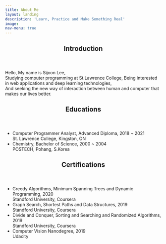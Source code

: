 ```yaml
---
title: About Me
layout: landing
description: 'Learn, Practice and Make Something Real'
image: 
nav-menu: true
---
```


<!-- Main -->
<div id="main">

<!-- One -->
<section id="one">
	<div class="inner">
		<header class="major">
			<h2>Introduction</h2>
		</header>
		<p>Hello, My name is Sijoon Lee,<br>
		Studying computer programming at St.Lawrence College,
		Being interested in web applications and deep learning technologies,<br>
		And seeking the new way of interaction between human and computer that makes our lives better.<br>
		</p>
	</div>
</section>
<section id="two">
	<div class="inner">
		<header class="major">
			<h2>Educations</h2>
		</header>
		<ul>
			<li>Computer Programmer Analyst, Advanced Diploma, 2018 ~ 2021<br>St. Lawrence College, Kingston, ON</li>
			<li>Chemistry, Bachelor of Science, 2000 ~ 2004<br>POSTECH, Pohang, S.Korea</li>                                                                                  
		</ul>
	</div>
</section>

<section id="three">
	<div class="inner">
		<header class="major">
			<h2>Certifications</h2>
		</header>
		<ul>
			<li>Greedy Algorithms, Minimum Spanning Trees and Dynamic Programming, 2020<br>Standford University, Coursera</li>
			<li>Graph Search, Shortest Paths and Data Structures, 2019<br>Standford University, Coursera</li>
			<li>Divide and Conquer, Sorting and Searching and Randomized Algorithms, 2019<br>Standford University, Coursera</li>
			<li>Computer Vision Nanodegree, 2019<br>Udacity</li> 
		</ul>
	</div>
</section>
<!-- Two -->
<!-- <section id="two" class="spotlights">
	<section>
		<div class="content">
			<div class="inner">
				<header class="major">
					<h3>Educations</h3>
				</header>
				<p>Nullam et orci eu lorem consequat tincidunt vivamus et sagittis magna sed nunc rhoncus condimentum sem. In efficitur ligula tate urna. Maecenas massa sed magna lacinia magna pellentesque lorem ipsum dolor. Nullam et orci eu lorem consequat tincidunt. Vivamus et sagittis tempus.</p>
			</div>
		</div>
	</section>
	<section>
		<div class="content">
			<div class="inner">
				<header class="major">
					<h3>Rhoncus magna</h3>
				</header>
				<p>Nullam et orci eu lorem consequat tincidunt vivamus et sagittis magna sed nunc rhoncus condimentum sem. In efficitur ligula tate urna. Maecenas massa sed magna lacinia magna pellentesque lorem ipsum dolor. Nullam et orci eu lorem consequat tincidunt. Vivamus et sagittis tempus.</p>
			</div>
		</div>
	</section>
	<section>
		<div class="content">
			<div class="inner">
				<header class="major">
					<h3>Sed nunc ligula</h3>
				</header>
				<p>Nullam et orci eu lorem consequat tincidunt vivamus et sagittis magna sed nunc rhoncus condimentum sem. In efficitur ligula tate urna. Maecenas massa sed magna lacinia magna pellentesque lorem ipsum dolor. Nullam et orci eu lorem consequat tincidunt. Vivamus et sagittis tempus.</p>
			</div>
		</div>
	</section>
</section> -->

</div>
